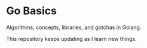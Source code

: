 # Go Basics

Algorithms, concepts, libraries, and gotchas in Golang.

This repository keeps updating as I learn new things.
